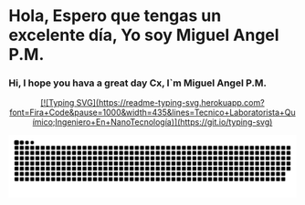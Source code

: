 <a name="readme-top"></a>

# Hola, Espero que tengas un excelente día, Yo soy Miguel Angel P.M.
### Hi, I hope you hava a great day Cx, I`m Miguel Angel P.M.

<p align="center">
  <a href="https://www.linkedin.com/feed/update/urn:li:activity:6984574004393033728/">
  [![Typing SVG](https://readme-typing-svg.herokuapp.com?font=Fira+Code&pause=1000&width=435&lines=Tecnico+Laboratorista+Químico;Ingeniero+En+NanoTecnología)](https://git.io/typing-svg)
  </a>
</p>

<img  src="https://github.com/1999AZZAR/1999AZZAR/blob/main/resources/img/grid-snake.svg"
       alt="snake" /></a>